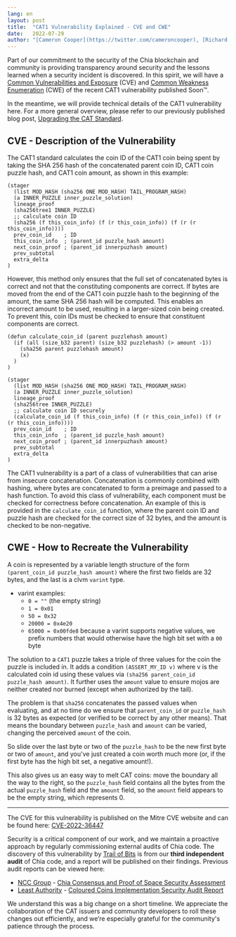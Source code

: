 ```yaml
---
lang: en
layout: post
title:  "CAT1 Vulnerability Explained - CVE and CWE"
date:   2022-07-29
author: "[Cameron Cooper](https://twitter.com/cameroncooper), [Richard Kiss](https://github.com/richardkiss), and [Chia Team](https://www.chia.net/team/)"
---
```


Part of our commitment to the security of the Chia blockchain and community is providing transparency around security and the lessons learned when a security incident is discovered. In this spirit, we will have a [Common Vulnerabilities and Exposure](https://cve.mitre.org/) (CVE) and [Common Weakness Enumeration](https://cwe.mitre.org/) (CWE) of the recent CAT1 vulnerability published Soon™.

In the meantime, we will provide technical details of the CAT1 vulnerability here. For a more general overview, please refer to our previously published blog post, [Upgrading the CAT Standard](/2022/07/25/upgrading-the-cat-standard.en.html).

## CVE - Description of the Vulnerability

The CAT1 standard calculates the coin ID of the CAT1 coin being spent by taking the SHA 256 hash of the concatenated parent coin ID, CAT1 coin puzzle hash, and CAT1 coin amount, as shown in this example:

```
(stager
  (list MOD_HASH (sha256 ONE MOD_HASH) TAIL_PROGRAM_HASH)
  (a INNER_PUZZLE inner_puzzle_solution)
  lineage_proof
  (sha256tree1 INNER_PUZZLE)
  ;; calculate coin ID
  (sha256 (f this_coin_info) (f (r this_coin_info)) (f (r (r this_coin_info))))
  prev_coin_id    ; ID
  this_coin_info  ; (parent_id puzzle_hash amount)
  next_coin_proof ; (parent_id innerpuzhash amount)
  prev_subtotal
  extra_delta
)
```

However, this method only ensures that the full set of concatenated bytes is correct and not that the constituting components are correct. If bytes are moved from the end of the CAT1 coin puzzle hash to the beginning of the amount, the same SHA 256 hash will be computed. This enables an incorrect amount to be used, resulting in a larger-sized coin being created. To prevent this, coin IDs must be checked to ensure that constituent components are correct.

```
(defun calculate_coin_id (parent puzzlehash amount)
  (if (all (size_b32 parent) (size_b32 puzzlehash) (> amount -1))
    (sha256 parent puzzlehash amount)
    (x)
  )
)

(stager
  (list MOD_HASH (sha256 ONE MOD_HASH) TAIL_PROGRAM_HASH)
  (a INNER_PUZZLE inner_puzzle_solution)
  lineage_proof
  (sha256tree INNER_PUZZLE)
  ;; calculate coin ID securely
  (calculate_coin_id (f this_coin_info) (f (r this_coin_info)) (f (r (r this_coin_info))))
  prev_coin_id    ; ID
  this_coin_info  ; (parent_id puzzle_hash amount)
  next_coin_proof ; (parent_id innerpuzhash amount)
  prev_subtotal
  extra_delta
)
```

The CAT1 vulnerability is a part of a class of vulnerabilities that can arise from insecure concatenation. Concatenation is commonly combined with hashing, where bytes are concatenated to form a preimage and passed to a hash function. To avoid this class of vulnerability, each component must be checked for correctness before concatenation. An example of this is provided in the `calculate_coin_id` function, where the parent coin ID and puzzle hash are checked for the correct size of 32 bytes, and the amount is checked to be non-negative. 

## CWE - How to Recreate the Vulnerability

A coin is represented by a variable length structure of the form `(parent_coin_id puzzle_hash amount)` where the first two fields are 32 bytes, and the last is a clvm `varint` type.  

- varint examples:  
    - `0 = ""` (the empty string)  
    - `1 = 0x01`  
    - `50 = 0x32`  
    - `20000 = 0x4e20`  
    - `65000 = 0x00fde8` because a varint supports negative values, we prefix numbers that would otherwise have the high bit set with a `00` byte  

The solution to a `CAT1` puzzle takes a triple of three values for the coin the puzzle is included  in. It adds a condition `(ASSERT_MY_ID v)` where v is the calculated coin id using these values via `(sha256 parent_coin_id puzzle_hash amount)`. It further uses the `amount` value to ensure mojos are neither created nor burned (except when authorized by the tail).  

The problem is that `sha256` concatenates the passed values when evaluating, and at no time do we ensure that `parent_coin_id` or `puzzle_hash` is 32 bytes as expected (or verified to be correct by any other means). That means the boundary between `puzzle_hash` and `amount` can be varied, changing the perceived `amount` of the coin.  

So slide over the last byte or two of the `puzzle_hash` to be the new first byte or two of `amount`, and you've just created a coin worth much more (or, if the first byte has the high bit set, a negative amount!).  

This also gives us an easy way to melt CAT coins: move the boundary all the way to the right, so the `puzzle_hash` field contains all the bytes from the actual `puzzle_hash` field and the `amount` field, so the `amount` field appears to be the empty string, which represents 0.  

---

The CVE for this vulnerability is published on the Mitre CVE website and can be found here: [CVE-2022-36447](https://cve.mitre.org/cgi-bin/cvename.cgi?name=CVE-2022-36447)

Security is a critical component of our work, and we maintain a proactive approach by regularly commissioning external audits of Chia code. The discovery of this vulnerability by [Trail of Bits](https://www.trailofbits.com/) is from our **third independent audit** of Chia code, and a report will be published on their findings. Previous audit reports can be viewed here:
- [NCC Group](https://www.nccgroup.com/) - [Chia Consensus and Proof of Space Security Assessment](/assets/docs/ncc-group-chia-consensus-pos.pdf)
- [Least Authority](https://leastauthority.com/) - [Coloured Coins Implementation Security Audit Report](/assets/docs/LeastAuthority_Chia_Network_Coloured_Coin_Implementation_Final_Audit_Report-2021-04-30.pdf)

We understand this was a big change on a short timeline. We appreciate the collaboration of the CAT issuers and community developers to roll these changes out efficiently, and we’re especially grateful for the community's patience through the process.